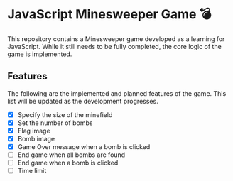 # JavaScript Minesweeper Game 💣

This repository contains a Minesweeper game developed as a learning for JavaScript. While it still needs to be fully completed, the core logic of the game is implemented.

## Features

The following are the implemented and planned features of the game. This list will be updated as the development progresses.

- [x] Specify the size of the minefield
- [x] Set the number of bombs
- [x] Flag image
- [x] Bomb image
- [x] Game Over message when a bomb is clicked
- [ ] End game when all bombs are found
- [ ] End game when a bomb is clicked
- [ ] Time limit
